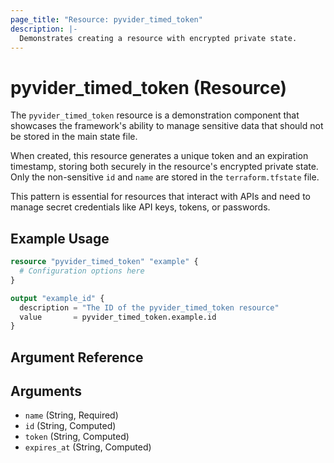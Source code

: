 ```yaml
---
page_title: "Resource: pyvider_timed_token"
description: |-
  Demonstrates creating a resource with encrypted private state.
---
```


# pyvider_timed_token (Resource)

The `pyvider_timed_token` resource is a demonstration component that showcases the framework's ability to manage sensitive data that should not be stored in the main state file.

When created, this resource generates a unique token and an expiration timestamp, storing both securely in the resource's encrypted private state. Only the non-sensitive `id` and `name` are stored in the `terraform.tfstate` file.

This pattern is essential for resources that interact with APIs and need to manage secret credentials like API keys, tokens, or passwords.

## Example Usage

```terraform
resource "pyvider_timed_token" "example" {
  # Configuration options here
}

output "example_id" {
  description = "The ID of the pyvider_timed_token resource"
  value       = pyvider_timed_token.example.id
}

```

## Argument Reference

## Arguments

- `name` (String, Required)
- `id` (String, Computed)
- `token` (String, Computed)
- `expires_at` (String, Computed)
